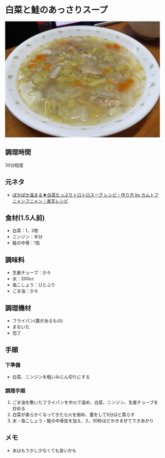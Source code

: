 # 白菜と鮭のあっさりスープ

![調理写真](白菜と鮭のあっさりスープ.jpg)

## 調理時間

30分程度

## 元ネタ

* [ぽかぽか温まる★白菜たっぷりトロトロスープ レシピ・作り方 by カムトフニャンフニャン｜楽天レシピ](https://recipe.rakuten.co.jp/recipe/1720005438/)

## 食材(1.5人前)

* 白菜：1，2枚
* ニンジン：半分
* 鮭の中骨：1缶

## 調味料

* 生姜チューブ：少々
* 水：200cc
* 塩こしょう：ひとふり
* ごま油：少々

## 調理機材

* フライパン(蓋があるもの)
* まないた
* 包丁

## 手順

### 下準備

* 白菜、ニンジンを粗いみじん切りにする

### 調理手順

1. ごま油を敷いたフライパンを中火で温め、白菜、ニンジン、生姜チューブを炒める
2. 白菜が柔らかくなってきたら火を弱め、蓋をして5分ほど蒸らす
3. 水・塩こしょう・鮭の中骨缶を加え、2，30秒ほどかきまぜてできあがり

## メモ

* 水はもう少し少なくても良いかも
